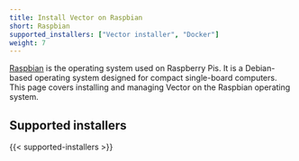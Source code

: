 ```yaml
---
title: Install Vector on Raspbian
short: Raspbian
supported_installers: ["Vector installer", "Docker"]
weight: 7
---
```


[Raspbian] is the operating system used on Raspberry Pis. It is a Debian-based operating system designed for compact single-board computers. This page covers installing and managing Vector on the Raspbian operating system.

## Supported installers

{{< supported-installers >}}

[raspbian]: https://www.raspbian.org/
